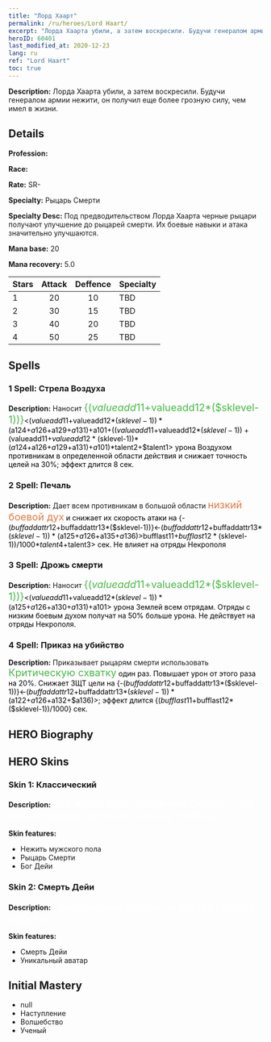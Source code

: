 ```yaml
---
title: "Лорд Хаарт"
permalink: /ru/heroes/Lord Haart/
excerpt: "Лорда Хаарта убили, а затем воскресили. Будучи генералом армии нежити, он получил еще более грозную силу, чем имел в жизни."
heroID: 60401
last_modified_at: 2020-12-23
lang: ru
ref: "Lord Haart"
toc: true
---
```

 **Description:** Лорда Хаарта убили, а затем воскресили. Будучи генералом армии нежити, он получил еще более грозную силу, чем имел в жизни.
## Details
 **Profession:** 

 **Race:** 

 **Rate:** SR-

 **Specialty:** Рыцарь Смерти

 **Specialty Desc:** Под предводительством Лорда Хаарта черные рыцари получают улучшение до рыцарей смерти. Их боевые навыки и атака значительно улучшаются.

 **Mana base:** 20

 **Mana recovery:** 5.0


  | Stars   |     Attack     |    Deffence    |      Specialty     |
  |---------|:---------------:|:---------------:|--------------------|
  |    1    | 20 | 10 | TBD |
  |    2    | 30 | 15 | TBD |
  |    3    | 40 | 20 | TBD |
  |    4    | 50 | 25 | TBD |

## Spells
### 1 Spell: Стрела Воздуха
 **Description:** Наносит <span style="color: #48b946;font-size:20px">{($valueadd11+$valueadd12*($sklevel-1))}</span><span style="color: black"><($valueadd11+$valueadd12*($sklevel-1))*($a124+$a126+$a129+$a131)+$a101+(($valueadd11+$valueadd12*($sklevel-1))+($valueadd11+$valueadd12*($sklevel-1))*($a124+$a126+$a129+$a131)+$a101)*$talent2+$talent1> урона Воздухом противникам в определенной области действия и снижает точность целей на 30%; эффект длится 8 сек.

### 2 Spell: Печаль
 **Description:** Дает всем противникам в большой области <span style="color: #e07c44;font-size:20px">низкий боевой дух</span><span style="color: black"> и снижает их скорость атаки на {-($buffaddattr12+$buffaddattr13*($sklevel-1))}<-($buffaddattr12+$buffaddattr13*($sklevel-1))*($a125+$a126+$a135+$a136)>%; эффект действует <span style="color: #48b946;font-size:20px">{($bufflast11+$bufflast12*($sklevel-1))/1000}</span><span style="color: black"><($bufflast11+$bufflast12*($sklevel-1))/1000*$talent4+$talent3> сек. Не влияет на отряды Некрополя

### 3 Spell: Дрожь смерти
 **Description:** Наносит <span style="color: #48b946;font-size:20px">{($valueadd11+$valueadd12*($sklevel-1))}</span><span style="color: black"><($valueadd11+$valueadd12*($sklevel-1))*($a125+$a126+$a130+$a131)+$a101> урона Землей всем отрядам. Отряды с низким боевым духом получат на 50% больше урона. Не действует на отряды Некрополя.

### 4 Spell: Приказ на убийство
 **Description:** Приказывает рыцарям смерти использовать <span style="color: #48b946;font-size:20px">Критическую схватку</span><span style="color: black"> один раз. Повышает урон от этого раза на 20%. Снижает ЗЩТ цели на {-($buffaddattr12+$buffaddattr13*($sklevel-1))}<-($buffaddattr12+$buffaddattr13*($sklevel-1))*($a122+$a126+$a132+$a136)>; эффект длится {($bufflast11+$bufflast12*($sklevel-1))/1000} сек.


## HERO Biography

## HERO Skins
### Skin 1: **Классический**

 **Description:** <span style="color: #ffffff;font-size:20px">Вся жизнь есть проклятие! Смерть - это благословение, которого тебе не постичь. </span>

 **Skin features:** 

   - Нежить мужского пола
   - Рыцарь Смерти
   - Бог Дейи

### Skin 2: **Смерть Дейи**

 **Description:** <span style="color: #ffffff;font-size:20px">Приверженцы истины не боятся принять смерть!</span>

 **Skin features:** 

   - Смерть Дейи
   - Уникальный аватар


## Initial Mastery
   - null
   - Наступление
   - Волшебство
   - Ученый
